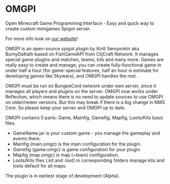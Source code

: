 # OMGPI
Open Minecraft Game Programming Interface - Easy and quick way to create custom minigames Spigot server.

For more info look on [our website](http://omgpi.tk/)!

OMGPI is an open-source spigot plugin by Kirill Semyonkin aka BurnyDaKath based on FishGameAPI from ClijCraft Network. 
It manages special game plugins and matches, teams, kits and many more. 
Games are really easy to create and manage, you can create fully-functional game in under half a hour (for game-special features, half an hour is estimate for developing games like Skywars), and OMGPI handles the rest.

OMGPI must be run on BungeeCord network under own server, since it manages all players and plugins on the server.
OMGPI now works under Reflection, which means there is no need to update sources to use OMGPI on older/newer versions.
But this may break if there is a big change in NMS Core. So please keep your server and OMGPI up to date.

OMGPI contains 5 parts: Game, Mainfig, Gamefig, Mapfig, Loots/Kits basic files.
*   GameName.jar is your custom game - you manage the gameplay and events there.
*   Mainfig (main.omgc) is the main configuration for the plugin.
*   Gamefig (game.omgc) is game configuration for your plugin.
*   Mapfig (map.omgc) is map (+team) configuration.
*   Loots/Kits files (.kit and .loot) in corresponding folders manage kits and loots default for all maps.

The plugin is in earliest stage of development (Alpha).
